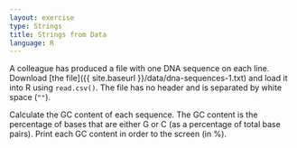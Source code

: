 ```yaml
---
layout: exercise
type: Strings
title: Strings from Data
language: R
---
```


A colleague has produced a file with one DNA sequence on each
line. Download [the file]({{ site.baseurl }}/data/dna-sequences-1.txt)
and load it into R using `read.csv()`. The file has no header and is
separated by white space (`""`).

Calculate the GC content of each sequence. The GC content is the
percentage of bases that are either G or C (as a percentage of total
base pairs).  Print each GC content in order to the screen (in %).
